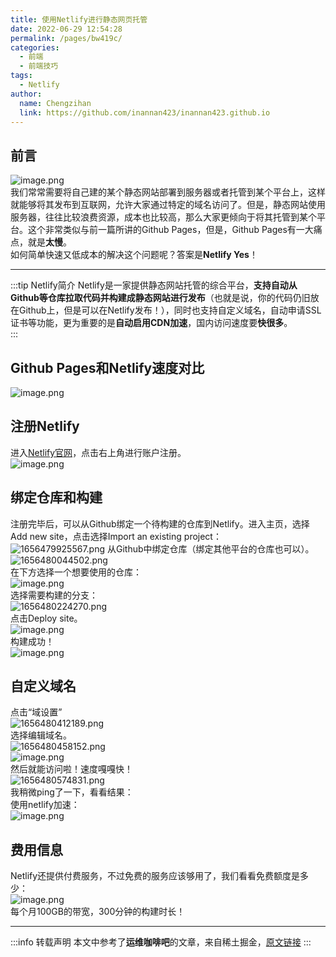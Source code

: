 ```yaml
---
title: 使用Netlify进行静态网页托管
date: 2022-06-29 12:54:28
permalink: /pages/bw419c/
categories:
  - 前端
  - 前端技巧
tags:
  - Netlify
author: 
  name: Chengzihan
  link: https://github.com/inannan423/inannan423.github.io
---
```

## 前言

![image.png](https://jetzihan-img.oss-cn-beijing.aliyuncs.com/blog/img/006SHRs9gy1h3p10rb6uwj31400kl7e5.jpg)  
我们常常需要将自己建的某个静态网站部署到服务器或者托管到某个平台上，这样就能够将其发布到互联网，允许大家通过特定的域名访问了。但是，静态网站使用服务器，往往比较浪费资源，成本也比较高，那么大家更倾向于将其托管到某个平台。这个非常类似与前一篇所讲的Github Pages，但是，Github Pages有一大痛点，就是**太慢**。  
如何简单快速又低成本的解决这个问题呢？答案是**Netlify Yes**！  
***
:::tip Netlify简介
Netlify是一家提供静态网站托管的综合平台，**支持自动从Github等仓库拉取代码并构建成静态网站进行发布**（也就是说，你的代码仍旧放在Github上，但是可以在Netlify发布！），同时也支持自定义域名，自动申请SSL证书等功能，更为重要的是**自动启用CDN加速**，国内访问速度要**快很多**。  
:::

## Github Pages和Netlify速度对比

![image.png](https://jetzihan-img.oss-cn-beijing.aliyuncs.com/blog/img/006SHRs9gy1h3p1e2p0faj313b0fhdq9.jpg)  

## 注册Netlify

进入[Netlify官网](https://www.netlify.com/)，点击右上角进行账户注册。  
![image.png](https://jetzihan-img.oss-cn-beijing.aliyuncs.com/blog/img/006SHRs9gy1h3p1ihny0oj30z70lvtdq.jpg)  

## 绑定仓库和构建

注册完毕后，可以从Github绑定一个待构建的仓库到Netlify。进入主页，选择Add new site，点击选择Import an existing project：  
![1656479925567.png](https://jetzihan-img.oss-cn-beijing.aliyuncs.com/blog/img/006SHRs9gy1h3p1k88jldj31fx0o2dog.jpg)
从Github中绑定仓库（绑定其他平台的仓库也可以）。  
![1656480044502.png](https://jetzihan-img.oss-cn-beijing.aliyuncs.com/blog/img/006SHRs9gy1h3p1mndbd3j317m0mq7da.jpg)  
在下方选择一个想要使用的仓库：  
![image.png](https://jetzihan-img.oss-cn-beijing.aliyuncs.com/blog/img/006SHRs9gy1h3p1oepmahj313t0kbdmj.jpg)  
选择需要构建的分支：  
![1656480224270.png](https://jetzihan-img.oss-cn-beijing.aliyuncs.com/blog/img/006SHRs9gy1h3p1pe8u9sj31fq0pkn5y.jpg)  
点击Deploy site。  
![image.png](https://jetzihan-img.oss-cn-beijing.aliyuncs.com/blog/img/006SHRs9gy1h3p1rgzfpej31100p7wk3.jpg)  
构建成功！  
![image.png](https://jetzihan-img.oss-cn-beijing.aliyuncs.com/blog/img/006SHRs9gy1h3p1rv6mw5j31c10okjz4.jpg)  

## 自定义域名

点击“域设置”  
![1656480412189.png](https://jetzihan-img.oss-cn-beijing.aliyuncs.com/blog/img/006SHRs9gy1h3p1snwprkj30ul0fp0ws.jpg)  
选择编辑域名。  
![1656480458152.png](https://jetzihan-img.oss-cn-beijing.aliyuncs.com/blog/img/006SHRs9gy1h3p1tter4hj31d30kygtt.jpg)  
![image.png](https://jetzihan-img.oss-cn-beijing.aliyuncs.com/blog/img/006SHRs9gy1h3p1u9us7ej30pm0eutb7.jpg)  
然后就能访问啦！速度嘎嘎快！  
![1656480574831.png](https://jetzihan-img.oss-cn-beijing.aliyuncs.com/blog/img/006SHRs9gy1h3p1vk1uxnj31hc0r94a0.jpg)  
我稍微ping了一下，看看结果：  
使用netlify加速：  
![image.png](https://jetzihan-img.oss-cn-beijing.aliyuncs.com/blog/img/006SHRs9gy1h3p24jwlxhj31840prauk.jpg)  

## 费用信息

Netlify还提供付费服务，不过免费的服务应该够用了，我们看看免费额度是多少：  
![image.png](https://jetzihan-img.oss-cn-beijing.aliyuncs.com/blog/img/006SHRs9gy1h3p282qvgnj30v603ejsc.jpg)  
每个月100GB的带宽，300分钟的构建时长！  

***
:::info 转载声明
本文中参考了**运维咖啡吧**的文章，来自稀土掘金，[原文链接](https://juejin.cn/post/6844904100329422861)
:::
